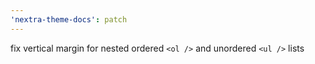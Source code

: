 ```yaml
---
'nextra-theme-docs': patch
---
```


fix vertical margin for nested ordered `<ol />` and unordered `<ul />` lists
